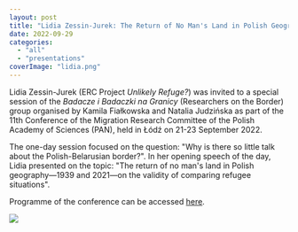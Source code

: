 ```yaml
---
layout: post
title: "Lidia Zessin-Jurek: The Return of No Man's Land in Polish Geography (1939 and 2021 Compared)"
date: 2022-09-29
categories: 
  - "all"
  - "presentations"
coverImage: "lidia.png"
---
```


Lidia Zessin-Jurek (ERC Project _Unlikely Refuge?_) was invited to a special session of the _Badacze i Badaczki na Granicy_ (Researchers on the Border) group organised by Kamila Fiałkowska and Natalia Judzińska as part of the 11th Conference of the Migration Research Committee of the Polish Academy of Sciences (PAN), held in Łódź on 21-23 September 2022.

The one-day session focused on the question: "Why is there so little talk about the Polish-Belarusian border?". In her opening speech of the day, Lidia presented on the topic: "The return of no man's land in Polish geography—1939 and 2021—on the validity of comparing refugee situations".

Programme of the conference can be accessed [here](https://www.uni.lodz.pl/fileadmin/user_upload/Konferencje/KONFERENCJA_KOMITETU_BADA%C5%83_NAD_MIGRACJAMI/kbnm2022program.pdf).

![](/assets/images/lidia-1024x768.png)

